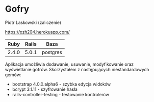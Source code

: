 # Gofry

Piotr Laskowski (zaliczenie)

https://ozh204.herokuapp.com/

		
| Ruby       | Rails | Baza     |
| :--------: |:-----:| :-------:|
| 2.4.0      | 5.0.1 | postgres |

Aplikacja umożliwia dodawanie, usuwanie, modyfikowanie oraz wyświetlanie gofrów.
Skorzystałem z następujących niestandardowych gemów:

- bootstrap 4.0.0.alpha6 - szybka edycja widoków
- bcrypt 3.1.11 - szyfrowanie hasła
- rails-controller-testing - testowanie kontrolerów
